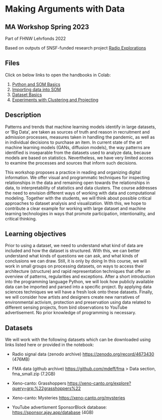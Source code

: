 # Making Arguments with Data  
## MA Workshop Spring 2023
Part of FHNW Lehrfonds 2022

Based on outputs of SNSF-funded research project [Radio Explorations](http://radioexplorations.ch)

## Files

Click on below links to open the handbooks in Colab:

1. [Python and SOM Basics](https://colab.research.google.com/github/jazoza/mad/blob/main/01_MAD_intro_python_SOM.ipynb) 
2. [Importing data into SOM](https://colab.research.google.com/github/jazoza/mad/blob/main/02_MAD_import_data.ipynb)
3. [Dataset Basics](https://colab.research.google.com/github/jazoza/mad/blob/main/03_MAD_intro_datasets.ipynb)
4. [Experiments with Clustering and Projecting](https://colab.research.google.com/github/jazoza/mad/blob/main/04_MAD_SOM_experiments.ipynb)

## Description

Patterns and trends that machine learning models identify in large datasets, or ‘Big Data’, are taken as sources of truth and reason in recruitment and admission processes, measures taken in handling the pandemic, as well as in individual decisions to purchase an item. In current state of the art machine learning models (GANs, diffusion models), the way patterns are identified is inseparable from the datasets used to analyze data, because models are based on statistics. Nevertheless, we have very limited access to examine the processes and sources that inform such decisions.  

This workshop proposes a practice in reading and organizing digital information. We offer visual and programmatic techniques for inspecting relationships in the data and remaining open towards the relationships in data, to interpretability of statistics and data clusters. The course addresses the need to envision different ways of working with data and computational modeling. Together with the students, we will think about possible critical approaches to dataset analysis and visualization. With this, we hope to contribute a clear example for working with large dataset and machine learning technologies in ways that promote participation, intentionality, and critical thinking. 

## Learning objectives

Prior to using a dataset, we need to understand what kind of data are included and how the dataset is structured. With this, we can better understand what kinds of questions we can ask, and what kinds of conclusions we can draw. Still, it is only by doing In this course, we will work in small groups on processing datasets, on ways to access their architecture (structure) and rapid representation techniques that offer an overview of patterns, regularities and exceptions. After a short introduction into the programming language Python, we will look how publicly available data can be imported and parsed into a specific project. By applying data sciences techniques we will have a fresh look onto these datasets. Finally, we will consider how artists and designers create new narratives of environmental activism, protection and preservation using data related to different sensing projects, from bird observations to YouTube advertisement. No prior knowledge of programming is necessary. 

## Datasets

We will work with the following datasets which can be downloaded using links listed here or provided in the notebook:

- Radio signal data (zenodo archive) https://zenodo.org/record/4673430 (476MB)  

- FMA data (github archive) https://github.com/mdeff/fma > Data section, fma_small.zip (7.2GB) 

- Xeno-canto: Grasshoppers https://xeno-canto.org/explore?query=grp:%22grasshoppers%22  

- Xeno-canto: Mysteries https://xeno-canto.org/mysteries  
  
- YouTube advertisment SponsorBlock database: https://sponsor.ajay.app/database (4GB) 
 
